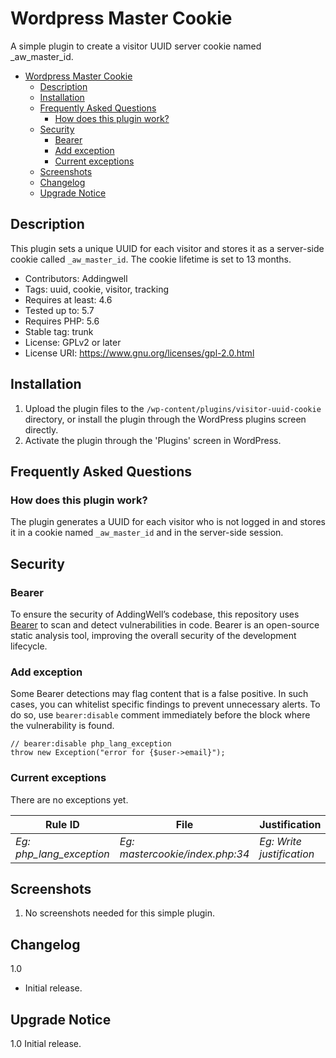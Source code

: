 # Wordpress Master Cookie

A simple plugin to create a visitor UUID server cookie named _aw_master_id.

- [Wordpress Master Cookie](#wordpress-master-cookie)
  - [Description](#description)
  - [Installation](#installation)
  - [Frequently Asked Questions](#frequently-asked-questions)
    - [How does this plugin work?](#how-does-this-plugin-work)
  - [Security](#security)
    - [Bearer](#bearer)
    - [Add exception](#add-exception)
    - [Current exceptions](#current-exceptions)
  - [Screenshots](#screenshots)
  - [Changelog](#changelog)
  - [Upgrade Notice](#upgrade-notice)

## Description

This plugin sets a unique UUID for each visitor and stores it as a server-side cookie called `_aw_master_id`. 
The cookie lifetime is set to 13 months.

- Contributors: Addingwell
- Tags: uuid, cookie, visitor, tracking
- Requires at least: 4.6
- Tested up to: 5.7
- Requires PHP: 5.6
- Stable tag: trunk
- License: GPLv2 or later
- License URI: https://www.gnu.org/licenses/gpl-2.0.html

## Installation

1. Upload the plugin files to the `/wp-content/plugins/visitor-uuid-cookie` directory, or install the plugin through the WordPress plugins screen directly.
2. Activate the plugin through the 'Plugins' screen in WordPress.

## Frequently Asked Questions

### How does this plugin work?

The plugin generates a UUID for each visitor who is not logged in and stores it in a cookie named `_aw_master_id` and in the server-side session.

## Security 

### Bearer

To ensure the security of AddingWell’s codebase, this repository uses [Bearer](https://www.bearer.com/bearer-cli) to scan and detect vulnerabilities in code. Bearer is an open-source static analysis tool, improving the overall security of the development lifecycle.

### Add exception

Some Bearer detections may flag content that is a false positive. In such cases, you can whitelist specific findings to prevent unnecessary alerts. To do so, use `bearer:disable` comment immediately before the block where the vulnerability is found.

```
// bearer:disable php_lang_exception
throw new Exception("error for {$user->email}");
```

### Current exceptions

There are no exceptions yet.

| Rule ID                  | File                        | Justification         |
| ------------------------ | --------------------------- | --------------------- |
| _Eg: php_lang_exception_ | _Eg: mastercookie/index.php:34_ | _Eg: Write justification_ |

## Screenshots

1. No screenshots needed for this simple plugin.

## Changelog

1.0
* Initial release.

## Upgrade Notice

1.0
Initial release.
